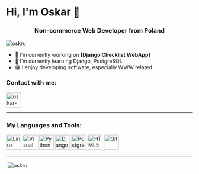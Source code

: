 <h1>Hi, I'm Oskar 👋</h1>
<h3 align="center">Non-commerce Web Developer from Poland</h3>

<p align="left"> <img src="https://komarev.com/ghpvc/?username=oskru&label=Profile%20views&color=0e75b6&style=flat" alt="oskru" /> </p>

- 🔭 I’m currently working on <b>[Django Checklist WebApp]</b>
- 🌱 I’m currently learning Django, PostgreSQL
- 😁 I enjoy developing software, especially WWW related

### Contact with me:
<a href="https://www.linkedin.com/in/oskar-krupa-a79314205/" target="blank"><img align="center" src="https://user-images.githubusercontent.com/78699146/169061619-2c12e6d9-e667-4668-a136-6718719f8cfb.svg" alt="oskar-krupa-a79314205" height="40" width="40" /></a>

---

### My Languages and Tools:
<p align="left"> 
<a href="https://www.linux.org/" target="_blank"> <img src="https://user-images.githubusercontent.com/78699146/169056808-a8d5b2af-5ace-4a35-ad05-e4f204ace0aa.svg" alt="Linux" width="40" height="40"/> </a>
<a href="https://code.visualstudio.com/" target="_blank"> <img src="https://user-images.githubusercontent.com/78699146/169049866-24784140-ec17-46b7-9c17-2682b1157bcc.svg" alt="Visual Studio Code" width="40" height="40"/> </a>
<a href="https://www.python.org" target="_blank"> <img src="https://user-images.githubusercontent.com/78699146/169049811-a12e26a2-55e4-4773-9ce5-22df7d17e1f7.svg" alt="Python" width="40" height="40"/> </a>
<a href="https://www.djangoproject.com/" target="_blank"> <img src="https://user-images.githubusercontent.com/78699146/169049844-f5e768a2-f955-4c9e-9941-357ceaeb2842.svg" alt="Django" width="40" height="40"/> </a>
<a href="https://www.postgresql.org" target="_blank"> <img src="https://user-images.githubusercontent.com/78699146/169049881-1c1e939d-004d-418e-8774-a1b8002e6dea.svg" alt="PostgreSQL" width="40" height="40"/> </a>
<a href="https://www.w3.org/html/" target="_blank"> <img src="https://user-images.githubusercontent.com/78699146/169049940-df4697e0-ca6b-42a1-83a5-86f9537c4744.svg" alt="HTML5" width="40" height="40"/>
<a href="https://git-scm.com/" target="_blank"><img src="https://user-images.githubusercontent.com/78699146/169049916-26d598ff-a75c-4f26-b28f-04577275d059.svg" alt="Git" width="40" height="40"/> </a>
</p>

---

<p>&nbsp;<img align="center" src="https://github-readme-stats.vercel.app/api?username=oskru&show_icons=true&locale=en" alt="oskru" /></p>